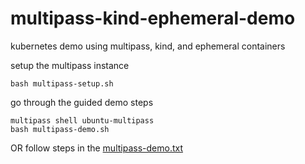 # multipass-kind-ephemeral-demo
kubernetes demo using multipass, kind, and ephemeral containers

setup the multipass instance
```
bash multipass-setup.sh
```

go through the guided demo steps
```
multipass shell ubuntu-multipass
bash multipass-demo.sh
```
OR
follow steps in the [multipass-demo.txt](/multipass-demo.txt)
